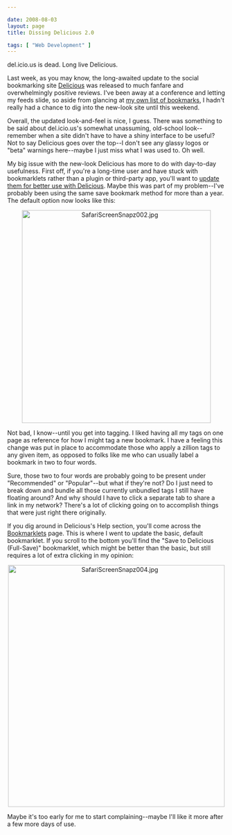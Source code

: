 ```yaml
--- 

date: 2008-08-03
layout: page
title: Dissing Delicious 2.0

tags: [ "Web Development" ]
---
```

del.icio.us is dead. Long live Delicious.

Last week, as you may know, the long-awaited update to the social bookmarking site <a href="http://delicious.com/">Delicious</a> was released to much fanfare and overwhelmingly positive reviews. I've been away at a conference and letting my feeds slide, so aside from glancing at <a href="http://delicious.com/swtchbld">my own list of bookmarks</a>, I hadn't really had a chance to dig into the new-look site until this weekend.

Overall, the updated look-and-feel is nice, I guess. There was something to be said about del.icio.us's somewhat unassuming, old-school look--remember when a site didn't have to have a shiny interface to be useful? Not to say Delicious goes over the top--I don't see any glassy logos or "beta" warnings here--maybe I just miss what I was used to. Oh well.

My big issue with the new-look Delicious has more to do with day-to-day usefulness. First off, if you're a long-time user and have stuck with bookmarklets rather than a plugin or third-party app, you'll want to <a href="http://delicious.com/help/bookmarklets">update them for better use with Delicious</a>. Maybe this was part of my problem--I've probably been using the same save bookmark method for more than a year. The default option now looks like this:

<div style="text-align:center;"><img src="/uploads/2008/08/safariscreensnapz002.jpg" alt="SafariScreenSnapz002.jpg" border="0" width="436" height="492" /></div>

Not bad, I know--until you get into tagging. I liked having all my tags on one page as reference for how I might tag a new bookmark. I have a feeling this change was put in place to accommodate those who apply a zillion tags to any given item, as opposed to folks like me who can usually label a bookmark in two to four words.

Sure, those two to four words are probably going to be present under "Recommended" or "Popular"--but what if they're not? Do I just need to break down and bundle all those currently unbundled tags I still have floating around? And why should I have to click a separate tab to share a link in my network? There's a lot of clicking going on to accomplish things that were just right there originally.

If you dig around in Delicious's Help section, you'll come across the <a href="http://delicious.com/help/bookmarklets">Bookmarklets</a> page. This is where I went to update the basic, default bookmarklet. If you scroll to the bottom you'll find the "Save to Delicious (Full-Save)" bookmarklet, which might be better than the basic, but still requires a lot of extra clicking in my opinion:

<div style="text-align:center;"><img src="/uploads/2008/08/safariscreensnapz004.jpg" alt="SafariScreenSnapz004.jpg" border="0" width="500" height="559" /></div>

Maybe it's too early for me to start complaining--maybe I'll like it more after a few more days of use.
